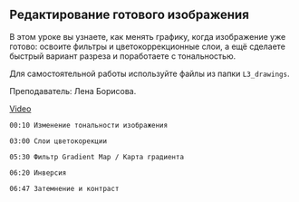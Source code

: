 ## Редактирование готового изображения

В этом уроке вы узнаете, как менять графику, когда изображение уже готово: освоите фильтры и цветокоррекционные слои, а ещё сделаете быстрый вариант разреза и поработаете с тональностью.

Для самостоятельной работы используйте файлы из папки `L3_drawings`. 

Преподаватель: Лена Борисова.

[Video](https://player.softculture.cc/embed/PSH/PSH_72.17.10_L3-15_Section_Stylization)

``` chapters
00:10 Изменение тональности изображения

03:00 Слои цветокорекции

05:30 Фильтр Gradient Map / Карта градиента

06:20 Инверсия

06:47 Затемнение и контраст
```
